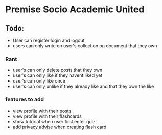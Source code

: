 # Premise Socio Academic  United

## Todo:
- User can register login and logout
- users can only write on user's collection on document that they own

### Rant

- user's can only delete posts that they own
- user's can only like if they havent liked yet
- user's can only like once
- user's can only unlike if they already like and that they own the like

### features to add

- view profile with their posts
- view profile with their flashcards
- show tutorial when user first enter quiz
- add privacy advise when creating flash card
